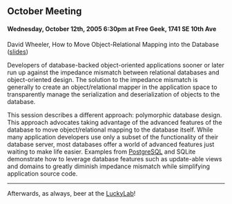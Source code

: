 ## October Meeting

#### Wednesday, October 12th, 2005 6:30pm at Free Geek, 1741 SE 10th Ave

David Wheeler, How to Move Object-Relational Mapping into the Database ([slides](http://www.kineticode.com/docs/polymorphic_database_design.pdf))

Developers of database-backed object-oriented applications sooner or later run up against the impedance mismatch between relational databases and object-oriented design. The solution to the impedance mismatch is generally to create an object/relational mapper in the application space to transparently manage the serialization and deserialization of objects to the database.

This session describes a different approach: polymorphic database design. This approach advocates taking advantage of the advanced features of the database to move object/relational mapping to the database itself. While many application developers use only a subset of the functionality of their database server, most databases offer a world of advanced features just waiting to make life easier. Examples from [PostgreSQL](/PostgreSQL) and SQLite demonstrate how to leverage database features such as update-able views and domains to greatly diminish impedance mismatch while simplifying application source code.

---

Afterwards, as always, beer at the [LuckyLab](/LuckyLab)!
